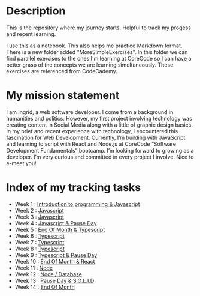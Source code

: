 # Description
This is the repository where my journey starts. Helpful to track my progess and recent learning.

I use this as a notebook. This also helps me practice Markdown format. There is a new folder added "MoreSimpleExercises". In this folder we can find parallel exercises to the ones I'm learning at CoreCode so I can have a better grasp of the concepts we are learning simultaneously. These exercises are referenced from CodeCademy.

# My mission statement
I am Ingrid, a web software developer. I come from a background in humanities and politics. However, my first project involving technology was creating content in Social Media along with a little of graphic design basics. In my brief and recent experience with technology, I encountered this fascination for Web Development. Currently, I’m building with JavaScript and learning to script with React and Node.js at CoreCode “Software Development Fundamentals” bootcamp. I’m looking forward to growing as a developer. I’m very curious and committed in every project I involve. Nice to e-meet you!

# Index of my tracking tasks

- Week 1 : [Introduction to programming & Javascript](https://github.com/ingridsfd/IngridsCoreCodefromScratch/blob/main/EXERCISES%20README/Week1.md)
- Week 2 : [Javascript](https://github.com/ingridsfd/IngridsCoreCodefromScratch/blob/main/EXERCISES%20README/Week2.md)
- Week 3 : [Javascript](https://github.com/ingridsfd/IngridsCoreCodefromScratch/blob/main/EXERCISES%20README/Week3.md)
- Week 4 : [Javascript & Pause Day](https://github.com/ingridsfd/IngridsCoreCodefromScratch/blob/main/EXERCISES%20README/Week4.md)
- Week 5 : [End Of Month & Typescript](https://github.com/ingridsfd/IngridsCoreCodefromScratch/blob/main/EXERCISES%20README/Week5.md)
- Week 6 : [Typescript](https://github.com/ingridsfd/IngridsCoreCodefromScratch/blob/main/EXERCISES%20README/Week6.md)
- Week 7 : [Typescript](https://github.com/ingridsfd/IngridsCoreCodefromScratch/blob/main/EXERCISES%20README/Week7.md)
- Week 8 : [Typescript](https://github.com/ingridsfd/IngridsCoreCodefromScratch/blob/main/EXERCISES%20README/Week8.md)
- Week 9 : [Typescript & Pause Day](https://github.com/ingridsfd/IngridsCoreCodefromScratch/blob/main/EXERCISES%20README/week9.md)
- Week 10 : [End Of Month & React](https://github.com/ingridsfd/IngridsCoreCodefromScratch/blob/main/EXERCISES%20README/week10.md)
- Week 11 : [Node](https://github.com/ingridsfd/IngridsCoreCodefromScratch/blob/main/EXERCISES%20README/Week11.md)
- Week 12 : [Node / Database](https://github.com/ingridsfd/IngridsCoreCodefromScratch/blob/main/EXERCISES%20README/Week12.md)
- Week 13 : [Pause Day & S.O.L.I.D](https://github.com/ingridsfd/IngridsCoreCodefromScratch/blob/main/EXERCISES%20README/Week13.md)
- Week 14 : [End Of Month](https://github.com/ingridsfd/IngridsCoreCodefromScratch/blob/main/EXERCISES%20README/Week14.md)

